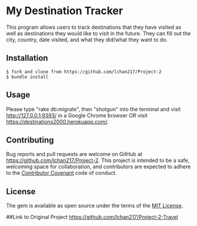 
# My Destination Tracker

This program allows users to track destinations that they have visited as well as destinations they would like to visit in the future. They can fill out the city, country, date visited, and what they did/what they want to do.

## Installation

    $ fork and clone from https://github.com/lchan217/Project-2
    $ bundle install

## Usage

Please type "rake db:migrate", then "shotgun" into the terminal and visit http://127.0.0.1:9393/ in a Google Chrome browser OR visit https://destinations2000.herokuapp.com/.

## Contributing

Bug reports and pull requests are welcome on GitHub at https://github.com/lchan217/Project-2. This project is intended to be a safe, welcoming space for collaboration, and contributors are expected to adhere to the [Contributor Covenant](http://contributor-covenant.org) code of conduct.

## License

The gem is available as open source under the terms of the [MIT License](https://opensource.org/licenses/MIT).

##Link to Original Project
https://github.com/lchan217/Project-2-Travel
